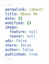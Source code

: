 ```yaml
---
permalink: /about/
title: About Me
date: {}
modified: {}
image:
  feature: null
  teaser: null
ads: false
share: false
author: false
published: true
---
```


